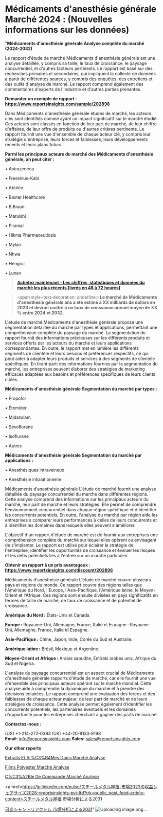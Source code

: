 # Médicaments d'anesthésie générale Marché 2024 : (Nouvelles informations sur les données)

"<strong>Médicaments d'anesthésie générale Analyse complète du marché (2024-2032)</strong>

Le rapport d'étude de marché Médicaments d'anesthésie générale est une analyse détaillée, y compris sa taille, le taux de croissance, le paysage concurrentiel, et d'autres facteurs pertinents. Le rapport est basé sur des recherches primaires et secondaires, qui impliquent la collecte de données à partir de différentes sources, y compris des enquêtes, des entretiens et des outils d'analyse de marché. Le rapport comprend également des commentaires d'experts de l'industrie et d'autres parties prenantes.

<strong>Demander un exemple de rapport : </strong><strong><a href=https://www.reportsinsights.com/sample/202898>https://www.reportsinsights.com/sample/202898</a></strong>

Dans Médicaments d'anesthésie générale études de marché, les acteurs clés sont identifiés comme ayant un impact significatif sur le marché étudié. Ces acteurs sont classés en fonction de leur part de marché, de leur chiffre d'affaires, de leur offre de produits ou d'autres critères pertinents. Le rapport fournit une vue d'ensemble de chaque acteur clé, y compris leur stratégie d'entreprise, leurs forces et faiblesses, leurs développements récents et leurs plans futurs.

<strong>Parmi les principaux acteurs du marché des Médicaments d'anesthésie générale, on peut citer :</strong>

• Astrazeneca

• Fresenius-Kabi

• AbbVie

• Baxter Healthcare

• B.Braun

• Maruishi

• Piramal

• Hikma Pharmaceuticals

• Mylan

• Nhwa

• Hengrui

• Lunan

<blockquote><a href=https://reportsinsights.com/buynow/202898><span style=text-decoration: underline;><strong>Achetez maintenant - Les chiffres, statistiques et données du marché les plus récents [livrés en 48 à 72 heures]</strong></span></a></blockquote>
<blockquote>
<div class=group w-full text-gray-800 dark:text-gray-100 border-b border-black/10 dark:border-gray-900/50 bg-gray-50 dark:bg-[#444654]>
<div class=flex p-4 gap-4 text-base md:gap-6 md:max-w-2xl lg:max-w-xl xl:max-w-3xl md:py-6 lg:px-0 m-auto>
<div class=relative flex flex-col w-[calc(100%-50px)] gap-1 md:gap-3 lg:w-[calc(100%-115px)]>
<div class=flex flex-grow flex-col gap-3>
<div class=min-h-[20px] flex flex-col items-start gap-4 whitespace-pre-wrap break-words>
<div class=result-streaming markdown prose w-full break-words dark:prose-invert light>

<span style=text-decoration: underline;><strong>Le marché de Médicaments d'anesthésie générale ans a été estimé à XX milliards de dollars en 2023 et devrait croître à un taux de croissance annuel moyen de XX % entre 2024 et 2032.</strong></span>

</div>
</div>
</div>
</div>
</div>
</div></blockquote>
L'étude de marché Médicaments d'anesthésie générale propose une segmentation détaillée du marché par types et applications, permettant une compréhension complète du paysage du marché. La segmentation du rapport fournit des informations précieuses sur les différents produits et services offerts par les acteurs du marché et leurs applications correspondantes. En outre, le rapport met en lumière les différents segments de clientèle et leurs besoins et préférences respectifs, ce qui peut aider à adapter leurs produits et services à des segments de clientèle spécifiques. En tirant parti des informations fournies par la segmentation du marché, les entreprises peuvent élaborer des stratégies de marketing efficaces adaptées aux besoins et préférences spécifiques de leurs clients cibles.

<strong>Médicaments d'anesthésie générale Segmentation du marché par types :</strong>

• Propofol

• Étomider

• Midazolam

• Sévoflurane

• Isoflurane

• Autres

<strong>Médicaments d'anesthésie générale Segmentation du marché par applications :</strong>

• Anesthésiques intraveineux

• Anesthésie inhalationnelle

Médicaments d'anesthésie générale L'étude de marché fournit une analyse détaillée du paysage concurrentiel du marché dans différentes régions. Cette analyse comprend des informations sur les principaux acteurs du marché, leur part de marché et leurs stratégies. Elle permet de comprendre l'environnement concurrentiel dans chaque région spécifique et d'identifier les concurrents potentiels. En outre, l'analyse du marché par région aide les entreprises à comparer leurs performances à celles de leurs concurrents et à identifier les domaines dans lesquels elles peuvent s'améliorer.

L'objectif d'un rapport d'étude de marché est de fournir aux entreprises une compréhension complète du marché sur lequel elles opèrent ou envisagent de s'implanter. Le rapport est utilisé pour éclairer la stratégie de l'entreprise, identifier les opportunités de croissance et évaluer les risques et les défis potentiels liés à l'entrée sur un marché particulier.

<strong>Obtenir un rapport à un prix avantageux : <a href=https://www.reportsinsights.com/discount/202898>https://www.reportsinsights.com/discount/202898</a></strong>

Médicaments d'anesthésie générale L'étude de marché couvre plusieurs pays et régions du monde. Ce rapport couvre des régions telles que l'Amérique du Nord, l'Europe, l'Asie-Pacifique, l'Amérique latine, le Moyen-Orient et l'Afrique. Ces régions sont ensuite divisées en pays significatifs en termes de taille de marché, de taux de croissance et de potentiel de croissance.

<strong>Amérique du Nord :</strong> États-Unis et Canada.

<strong>Europe :</strong> Royaume-Uni, Allemagne, France, Italie et Espagne : Royaume-Uni, Allemagne, France, Italie et Espagne.

<strong>Asie-Pacifique :</strong> Chine, Japon, Inde, Corée du Sud et Australie.

<strong>Amérique latine :</strong> Brésil, Mexique et Argentine.

<strong>Moyen-Orient et Afrique :</strong> Arabie saoudite, Émirats arabes unis, Afrique du Sud et Nigeria.

L'analyse du paysage concurrentiel est un aspect crucial de Médicaments d'anesthésie générale rapports d'étude de marché, car elle fournit une vue d'ensemble des principaux acteurs opérant sur le marché mondial. Cette analyse aide à comprendre la dynamique du marché et à prendre des décisions éclairées. Le rapport comprend une évaluation des forces et des faiblesses de chaque acteur majeur, de leur part de marché et de leurs stratégies de croissance. Cette analyse permet également d'identifier les concurrents potentiels, les partenaires éventuels et les domaines d'opportunité pour les entreprises cherchant à gagner des parts de marché.

<strong>Contactez-nous :</strong>

(US) +1-214-272-0393
(UK) +44-20-8133-9198
<strong>Email:</strong> <a>info@reportsinsights.com</a>
<strong>Sales:</strong> <a>sales@reportsinsights.com</a>

<strong>Our other reports</strong>

<a href=https://www.linkedin.com/pulse/extraits-et-ar%C3%B4mes-danis-march%C3%A9-rapport-2024-gbzvc/>Extraits Et Ar%C3%B4Mes Danis Marché Analyse</a>

<a href=https://www.linkedin.com/pulse/films-polyester-march%C3%A9-informations-bas%C3%A9es-fdywf/>Films Polyester Marché Analyse</a>

<a href=https://www.linkedin.com/pulse/c%C3%A2ble-de-commande-march%C3%A9-finances-plans-croissance-i7ebf/>C%C3%A2Ble De Commande Marché Analyse</a>

<a href=https://jp.linkedin.com/pulse/スチールメタル屋根-市場2023の収益シェアサイズ2028-reportsinsights-pvt-ltd?trk=public_post_feed-article-content>スチールメタル屋根 市場分析による2031</a>

<a href=https://www.linkedin.com/pulse/可変シャントリアクトル-市場cagr見通し成長2028-reports-insights-expert/>可変シャントリアクトル 市場分析による2031</a>"
![Uploading image.png…]()
